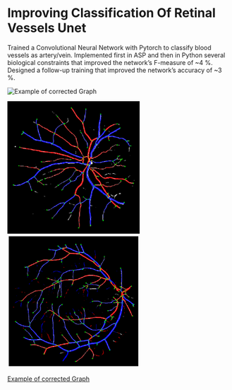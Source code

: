 # Improving Classification Of Retinal Vessels Unet
Trained a Convolutional Neural Network with Pytorch to classify blood vessels as artery/vein. Implemented first in
ASP and then in Python several biological constraints that improved the network’s F-measure of ~4 %. Designed a follow-up
training that improved the network’s accuracy of ~3 %.


![Example of corrected Graph](orientato13.png)

<img src="https://github.com/RedShy/Improving_Classification_Of_Retinal_Vessels_Unet/blob/master/images/grafo4.png" width="300" height="300"> <img src="https://github.com/RedShy/Improving_Classification_Of_Retinal_Vessels_Unet/blob/master/images/grafo13.png?raw=true" width="300" height="300">


[Example of corrected Graph](./images/correzioni4.png)
